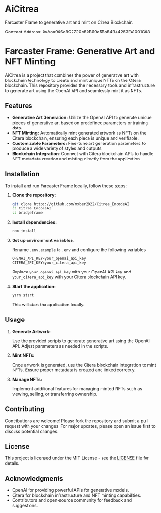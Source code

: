 # AiCitrea
 
Farcaster Frame to generative art and mint on Citrea Blockchain.

Contract Address: 0xAaa906c8C2720c50B69a5Ba54B44253Ea1001C98

# Farcaster Frame: Generative Art and NFT Minting

AiCitrea is a project that combines the power of generative art with blockchain technology to create and mint unique NFTs on the Citera blockchain. This repository provides the necessary tools and infrastructure to generate art using the OpenAI API and seamlessly mint it as NFTs.

## Features

- **Generative Art Generation:** Utilize the OpenAI API to generate unique pieces of generative art based on predefined parameters or training data.
- **NFT Minting:** Automatically mint generated artwork as NFTs on the Citera blockchain, ensuring each piece is unique and verifiable.
- **Customizable Parameters:** Fine-tune art generation parameters to produce a wide variety of styles and outputs.
- **Blockchain Integration:** Connect with Citera blockchain APIs to handle NFT metadata creation and minting directly from the application.

## Installation

To install and run Farcaster Frame locally, follow these steps:

1. **Clone the repository:**

   ```bash
   git clone https://github.com/mxber2022/Citrea_EncodeAI
   cd Citrea_EncodeAI
   cd bridgeframe
   ```

2. **Install dependencies:**

   ```bash
   npm install
   ```

3. **Set up environment variables:**

   Rename `.env.example` to `.env` and configure the following variables:

   ```plaintext
   OPENAI_API_KEY=your_openai_api_key
   CITERA_API_KEY=your_citera_api_key
   ```

   Replace `your_openai_api_key` with your OpenAI API key and `your_citera_api_key` with your Citera blockchain API key.

4. **Start the application:**

   ```bash
   yarn start
   ```

   This will start the application locally.

## Usage

1. **Generate Artwork:**

   Use the provided scripts to generate generative art using the OpenAI API. Adjust parameters as needed in the scripts.

2. **Mint NFTs:**

   Once artwork is generated, use the Citera blockchain integration to mint NFTs. Ensure proper metadata is created and linked correctly.

3. **Manage NFTs:**

   Implement additional features for managing minted NFTs such as viewing, selling, or transferring ownership.

## Contributing

Contributions are welcome! Please fork the repository and submit a pull request with your changes. For major updates, please open an issue first to discuss potential changes.

## License

This project is licensed under the MIT License - see the [LICENSE](LICENSE) file for details.

## Acknowledgments

- OpenAI for providing powerful APIs for generative models.
- Citera for blockchain infrastructure and NFT minting capabilities.
- Contributors and open-source community for feedback and suggestions.
